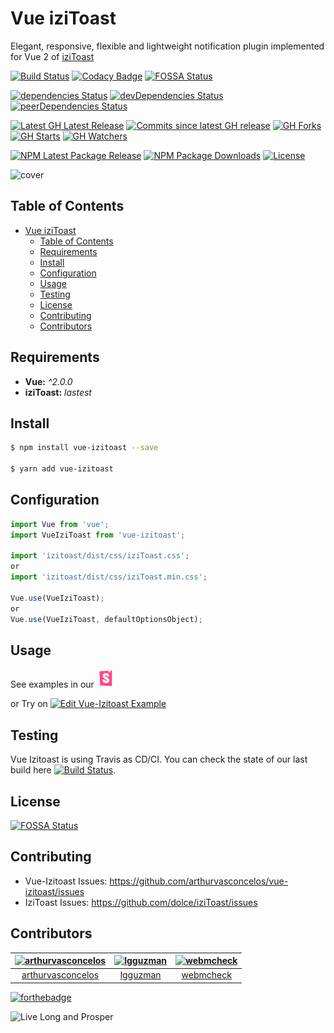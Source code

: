 # Vue iziToast

Elegant, responsive, flexible and lightweight notification plugin implemented for Vue 2 of [iziToast](https://github.com/dolce/iziToast)

[![Build Status](https://travis-ci.org/arthurvasconcelos/vue-izitoast.svg?branch=master&style=flat-square)](https://travis-ci.org/arthurvasconcelos/vue-izitoast)
[![Codacy Badge](https://api.codacy.com/project/badge/Grade/71078c6d8c5743ad90e99e4f81ec154f)](https://www.codacy.com/app/arthurvasconcelos/vue-izitoast?utm_source=github.com&amp;utm_medium=referral&amp;utm_content=arthurvasconcelos/vue-izitoast&amp;utm_campaign=Badge_Grade)
[![FOSSA Status](https://app.fossa.io/api/projects/git%2Bgithub.com%2Farthurvasconcelos%2Fvue-izitoast.svg?type=shield)](https://app.fossa.io/projects/git%2Bgithub.com%2Farthurvasconcelos%2Fvue-izitoast?ref=badge_shield)

[![dependencies Status](https://david-dm.org/arthurvasconcelos/vue-izitoast/status.svg?style=flat-square)](https://david-dm.org/arthurvasconcelos/vue-izitoast)
[![devDependencies Status](https://david-dm.org/arthurvasconcelos/vue-izitoast/dev-status.svg?style=flat-square)](https://david-dm.org/arthurvasconcelos/vue-izitoast?type=dev)
[![peerDependencies Status](https://david-dm.org/arthurvasconcelos/vue-izitoast/peer-status.svg?style=flat-square)](https://david-dm.org/arthurvasconcelos/vue-izitoast?type=peer)

[![Latest GH Latest Release](https://img.shields.io/github/release/arthurvasconcelos/vue-izitoast.svg?style=flat-square)](https://github.com/arthurvasconcelos/vue-izitoast/releases/latest)
[![Commits since latest GH release](https://img.shields.io/github/commits-since/arthurvasconcelos/vue-izitoast/latest.svg?style=flat-square)](https://github.com/arthurvasconcelos/vue-izitoast/commits/master)
[![GH Forks](https://img.shields.io/github/forks/arthurvasconcelos/vue-izitoast.svg?style=flat-square)](https://github.com/arthurvasconcelos/vue-izitoast/network)
[![GH Starts](https://img.shields.io/github/stars/arthurvasconcelos/vue-izitoast.svg?style=flat-square)](https://github.com/arthurvasconcelos/vue-izitoast/stargazers)
[![GH Watchers](https://img.shields.io/github/watchers/arthurvasconcelos/vue-izitoast.svg?style=flat-square)](https://github.com/arthurvasconcelos/vue-izitoast/watchers)

[![NPM Latest Package Release](https://img.shields.io/npm/v/vue-izitoast.svg?style=flat-square)](https://www.npmjs.com/package/vue-izitoast)
[![NPM Package Downloads](https://img.shields.io/npm/dt/vue-izitoast.svg?style=flat-square)](https://www.npmjs.com/package/vue-izitoast)
[![License](https://img.shields.io/github/license/arthurvasconcelos/vue-izitoast.svg?style=flat-square)](https://github.com/arthurvasconcelos/vue-izitoast/blob/master/LICENSE)

![cover](http://i.imgur.com/NKk7Rxm.png)

## Table of Contents

- [Vue iziToast](#vue-izitoast)
  - [Table of Contents](#table-of-contents)
  - [Requirements](#requirements)
  - [Install](#install)
  - [Configuration](#configuration)
  - [Usage](#usage)
  - [Testing](#testing)
  - [License](#license)
  - [Contributing](#contributing)
  - [Contributors](#contributors)

## Requirements

- **Vue:** _^2.0.0_
- **iziToast:** _lastest_

## Install

```sh
$ npm install vue-izitoast --save

$ yarn add vue-izitoast
```

## Configuration

```javascript
import Vue from 'vue';
import VueIziToast from 'vue-izitoast';

import 'izitoast/dist/css/iziToast.css';
or
import 'izitoast/dist/css/iziToast.min.css';

Vue.use(VueIziToast);
or
Vue.use(VueIziToast, defaultOptionsObject);
```

## Usage

See examples in our [<img src="resources/storybook-logo.png" alt="Storybook" width="30">](https://arthurvasconcelos.com.br/vue-izitoast)

or Try on [![Edit Vue-Izitoast Example](https://codesandbox.io/static/img/play-codesandbox.svg)](https://codesandbox.io/s/8l1y3mn8rl)

## Testing

Vue Izitoast is using Travis as CD/CI. You can check the state of our last build here [![Build Status](https://travis-ci.org/arthurvasconcelos/vue-izitoast.svg?branch=master&style=flat-square)](https://travis-ci.org/arthurvasconcelos/vue-izitoast).

## License

[![FOSSA Status](https://app.fossa.io/api/projects/git%2Bgithub.com%2Farthurvasconcelos%2Fvue-izitoast.svg?type=large)](https://app.fossa.io/projects/git%2Bgithub.com%2Farthurvasconcelos%2Fvue-izitoast?ref=badge_large)

## Contributing

- Vue-Izitoast Issues: https://github.com/arthurvasconcelos/vue-izitoast/issues
- IziToast Issues: https://github.com/dolce/iziToast/issues

## Contributors

<!-- Contributors start -->
[<img alt="arthurvasconcelos" src="https://avatars3.githubusercontent.com/u/1286768?v=4&s=117" width="117">](https://github.com/arthurvasconcelos) |[<img alt="lgguzman" src="https://avatars3.githubusercontent.com/u/7071825?v=4&s=117" width="117">](https://github.com/lgguzman) |[<img alt="webmcheck" src="https://avatars2.githubusercontent.com/u/1275723?v=4&s=117" width="117">](https://github.com/webmcheck) |
:---: |:---: |:---: |
[arthurvasconcelos](https://github.com/arthurvasconcelos) |[lgguzman](https://github.com/lgguzman) |[webmcheck](https://github.com/webmcheck) |
<!-- Contributors end -->

[![forthebadge](http://forthebadge.com/images/badges/built-with-love.svg)](http://forthebadge.com)

![Live Long and Prosper](http://i.imgur.com/wtGmSKO.png)
